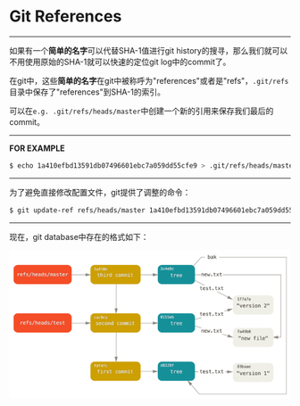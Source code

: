 # Git References

---

如果有一个**简单的名字**可以代替SHA-1值进行git history的搜寻，那么我们就可以不用使用原始的SHA-1就可以快速的定位git log中的commit了。

在git中，这些**简单的名字**在git中被称呼为"references"或者是"refs"，`.git/refs`目录中保存了"references"到SHA-1的索引。

可以在`e.g. .git/refs/heads/master`中创建一个新的引用来保存我们最后的commit。

---

**FOR EXAMPLE**

```bash
$ echo 1a410efbd13591db07496601ebc7a059dd55cfe9 > .git/refs/heads/master
```

---

为了避免直接修改配置文件，git提供了调整的命令：

```bash
$ git update-ref refs/heads/master 1a410efbd13591db07496601ebc7a059dd55cfe9
```

---

现在，git database中存在的格式如下：

![data_model](../assets/data-model-4.png)
